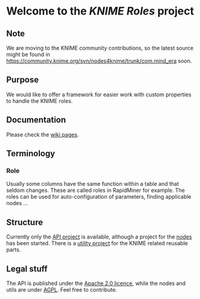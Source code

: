 # Welcome to the *KNIME Roles* project

## Note
We are moving to the KNIME community contributions, so the latest source might be found in https://community.knime.org/svn/nodes4knime/trunk/com.mind_era soon.

## Purpose
We would like to offer a framework for easier work with custom properties to handle the KNIME roles.

## Documentation
Please check the [wiki pages](https://github.com/aborg0/com.mind_era.knime.roles/wiki).

## Terminology

### Role
Usually some columns have the same function within a table and that seldom changes. These are called roles in RapidMiner for example.
The roles can be used for auto-configuration of parameters, finding applicable nodes ...

## Structure
Currently only the [API project](com.mind_era.knime.roles.api) is available, although a project for the [nodes](com.mind_era.knime.roles.nodes) has been started.
There is a [utility project](com.mind_era.knime.util) for the KNIME related reusable parts.

## Legal stuff
The API is published under the [Apache 2.0 licence](http://www.apache.org/licenses/LICENSE-2.0), while the nodes and utils are under [AGPL](http://www.gnu.org/licenses/agpl-3.0.html).
Feel free to contribute.
